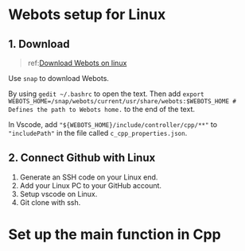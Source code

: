# Webots setup for Linux

## 1. Download 

> ref:[Download Webots on linux](https://cyberbotics.com/doc/guide/installation-procedure#installation-on-linux)

Use `snap` to download Webots. 

By using `gedit ~/.bashrc` to open the text. Then add `export WEBOTS_HOME=/snap/webots/current/usr/share/webots:$WEBOTS_HOME # Defines the path to Webots home.` to the end of the text.

In Vscode, add `"${WEBOTS_HOME}/include/controller/cpp/**"` to `"includePath"` in the file called `c_cpp_properties.json`.

## 2. Connect Github with Linux

1. Generate an SSH code on your Linux end.
2. Add your Linux PC to your GitHub account.
3. Setup vscode on Linux.
4. Git clone with ssh.

# Set up the main function in Cpp

